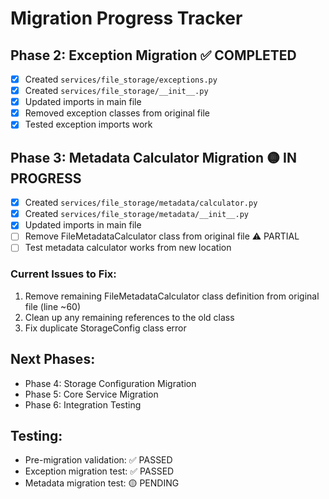 # Migration Progress Tracker

## Phase 2: Exception Migration ✅ COMPLETED
- [x] Created `services/file_storage/exceptions.py`
- [x] Created `services/file_storage/__init__.py`
- [x] Updated imports in main file
- [x] Removed exception classes from original file
- [x] Tested exception imports work

## Phase 3: Metadata Calculator Migration 🟡 IN PROGRESS  
- [x] Created `services/file_storage/metadata/calculator.py`
- [x] Created `services/file_storage/metadata/__init__.py`
- [x] Updated imports in main file
- [ ] Remove FileMetadataCalculator class from original file ⚠️ PARTIAL
- [ ] Test metadata calculator works from new location

### Current Issues to Fix:
1. Remove remaining FileMetadataCalculator class definition from original file (line ~60)
2. Clean up any remaining references to the old class
3. Fix duplicate StorageConfig class error

## Next Phases:
- Phase 4: Storage Configuration Migration
- Phase 5: Core Service Migration
- Phase 6: Integration Testing

## Testing:
- Pre-migration validation: ✅ PASSED
- Exception migration test: ✅ PASSED
- Metadata migration test: 🟡 PENDING
